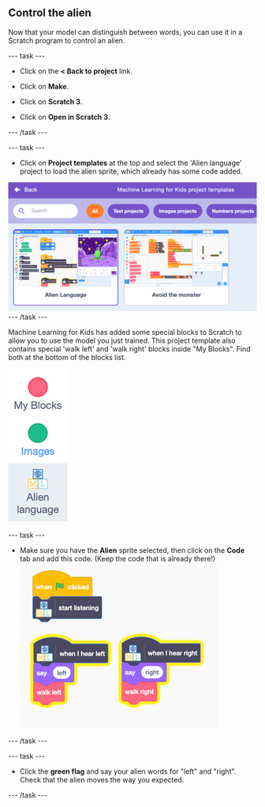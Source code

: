 ## Control the alien

Now that your model can distinguish between words, you can use it in a Scratch program to control an alien.

--- task ---
+ Click on the **< Back to project** link.

+ Click on **Make**.

+ Click on **Scratch 3**.

+ Click on **Open in Scratch 3**.

--- /task ---

--- task ---
+ Click on **Project templates** at the top and select the 'Alien language' project to load the alien sprite, which already has some code added. 

![Alien language project is selected in the Scratch templates](images/alien-language.png)
--- /task ---

Machine Learning for Kids has added some special blocks to Scratch to allow you to use the model you just trained. This project template also contains special 'walk left' and 'walk right' blocks inside "My Blocks". Find both at the bottom of the blocks list.

![Alien language blocks shown in the menu underneath My Blocks and Images](images/new-blocks.png)

--- task ---

+ Make sure you have the **Alien** sprite selected, then click on the **Code** tab and add this code. (Keep the code that is already there!)
![Add code to control the alien: When flag clicked, start listening. When I hear left, say left and walk left. When I hear right, say right and walk right.](images/control-alien-blocks.png)

--- /task ---

--- task ---
+ Click the **green flag** and say your alien words for "left" and "right". Check that the alien moves the way you expected. 

--- /task ---





